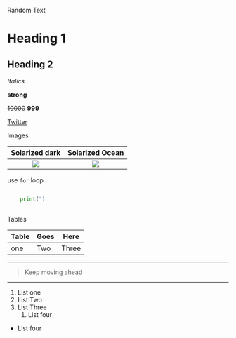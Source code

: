 Random Text

# Heading 1
## Heading 2

_Italics_

**strong**

~~10000~~ **999**


[Twitter](https://twitter.com/Shivesh_1 "Twitter_profile")

Images

Solarized dark             |  Solarized Ocean
:-------------------------:|:-------------------------:
![](https://cloud-5pg8raikb.vercel.app/0screenshot_2020-12-23_at_10.38.39.png) |  ![](https://cloud-5pg8raikb.vercel.app/1screenshot_2020-12-23_at_11.13.43.png)

use `for` loop

```Python

    print(")
    

```
Tables

|Table|Goes|Here|
|---|----|---|
|one|Two|Three|

---
>Keep moving ahead
---

1. List one
2. List Two
3. List Three
    1. List four
- List four






